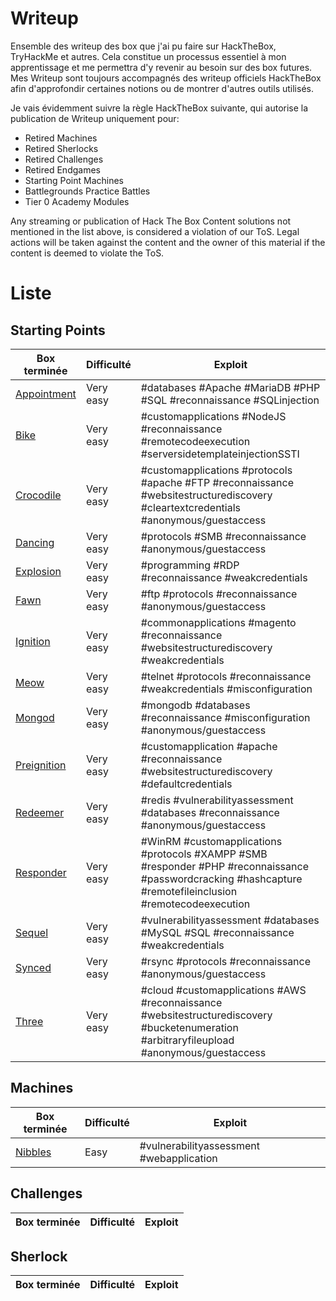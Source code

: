 
# Writeup

Ensemble des writeup des box que j'ai pu faire sur HackTheBox, TryHackMe et autres. Cela constitue un processus essentiel à mon apprentissage et me permettra d'y revenir au besoin sur des box futures.
Mes Writeup sont toujours accompagnés des writeup officiels HackTheBox afin d'approfondir certaines notions ou de montrer d'autres outils utilisés.

Je vais évidemment suivre la règle HackTheBox suivante, qui autorise la publication de Writeup uniquement pour:

- Retired Machines
- Retired Sherlocks
- Retired Challenges
- Retired Endgames
- Starting Point Machines
- Battlegrounds Practice Battles
- Tier 0 Academy Modules

Any streaming or publication of Hack The Box Content solutions not mentioned in the list above, is considered a violation of our ToS. Legal actions will be taken against the content and the owner of this material if the content is deemed to violate the ToS.

# Liste 

## Starting Points

| Box terminée                              | Difficulté  | Exploit                                                                                            |
| --------------------------------------    | ----------- | -------------------------------------------------------------------------------------------------- |
| [Appointment](https://github.com/Arcanelle/HackTheBox/blob/main/Starting%20Points/Appointment/Appointment.md) | Very easy   | #databases #Apache #MariaDB #PHP #SQL #reconnaissance #SQLinjection |
| [Bike](Bike/Bike.md)                      | Very easy   | #customapplications #NodeJS #reconnaissance #remotecodeexecution #serversidetemplateinjectionSSTI  |
| [Crocodile](Crocodile/Crocodile.md)       | Very easy   | #customapplications #protocols #apache #FTP #reconnaissance #websitestructurediscovery #cleartextcredentials #anonymous/guestaccess  |
| [Dancing](Dancing/Dancing.md)             | Very easy   | #protocols #SMB #reconnaissance #anonymous/guestaccess                                             |
| [Explosion](Explosion/Explosion.md)       | Very easy   | #programming #RDP #reconnaissance #weakcredentials                                                 |
| [Fawn](Fawn/Fawn.md)                      | Very easy   | #ftp #protocols #reconnaissance #anonymous/guestaccess                                             |
| [Ignition](Ignition/Ignition.md)          | Very easy   | #commonapplications #magento #reconnaissance #websitestructurediscovery #weakcredentials           |
| [Meow](Meow/Meow.md)                      | Very easy   | #telnet #protocols #reconnaissance #weakcredentials #misconfiguration                              |
| [Mongod](Mongod/Mongod.md)                | Very easy   | #mongodb #databases #reconnaissance #misconfiguration #anonymous/guestaccess                       |
| [Preignition](Preignition/Preignition.md) | Very easy   | #customapplication #apache #reconnaissance #websitestructurediscovery #defaultcredentials          |
| [Redeemer](Redeemer/Redeemer.md)          | Very easy   | #redis #vulnerabilityassessment #databases #reconnaissance #anonymous/guestaccess                  |
| [Responder](Responder/Responder.md)       | Very easy   | #WinRM #customapplications #protocols #XAMPP #SMB #responder #PHP #reconnaissance #passwordcracking #hashcapture #remotefileinclusion #remotecodeexecution |
| [Sequel](Sequel/Sequel.md)                | Very easy   | #vulnerabilityassessment #databases #MySQL #SQL #reconnaissance #weakcredentials                   |
| [Synced](Synced/Synced.md)                | Very easy   | #rsync #protocols #reconnaissance #anonymous/guestaccess                                           |
| [Three](Three/Three.md)                   | Very easy   |#cloud #customapplications #AWS #reconnaissance #websitestructurediscovery #bucketenumeration #arbitraryfileupload #anonymous/guestaccess |


## Machines

| Box terminée                              | Difficulté  | Exploit                                                                                            |
| ----------------------------------------- | ----------- | -------------------------------------------------------------------------------------------------- |
| [Nibbles]()                               | Easy        | #vulnerabilityassessment #webapplication

## Challenges

| Box terminée                              | Difficulté  | Exploit                                                                                            |
| ----------------------------------------- | ----------- | -------------------------------------------------------------------------------------------------- |

## Sherlock

| Box terminée                              | Difficulté  | Exploit                                                                                            |
| ----------------------------------------- | ----------- | -------------------------------------------------------------------------------------------------- |

